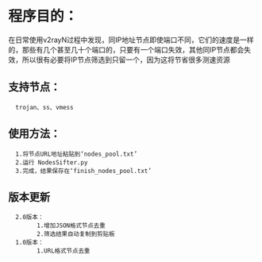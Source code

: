 # 程序目的：
在日常使用v2rayN过程中发现，同IP地址节点即使端口不同，它们的速度是一样的，那些有几个甚至几十个端口的，只要有一个端口失效，其他同IP节点都会失效，所以很有必要将IP节点筛选到只留一个，因为这将节省很多测速资源

## 支持节点：
      trojan、ss、vmess

## 使用方法：
      1.将节点URL地址粘贴到‘nodes_pool.txt’
      2.运行 NodesSifter.py
      3.完成，结果保存在‘finish_nodes_pool.txt’

## 版本更新
      2.0版本：
            1.增加JSON格式节点去重
            2.筛选结果自动复制到剪贴板
      1.0版本：
            1.URL格式节点去重
